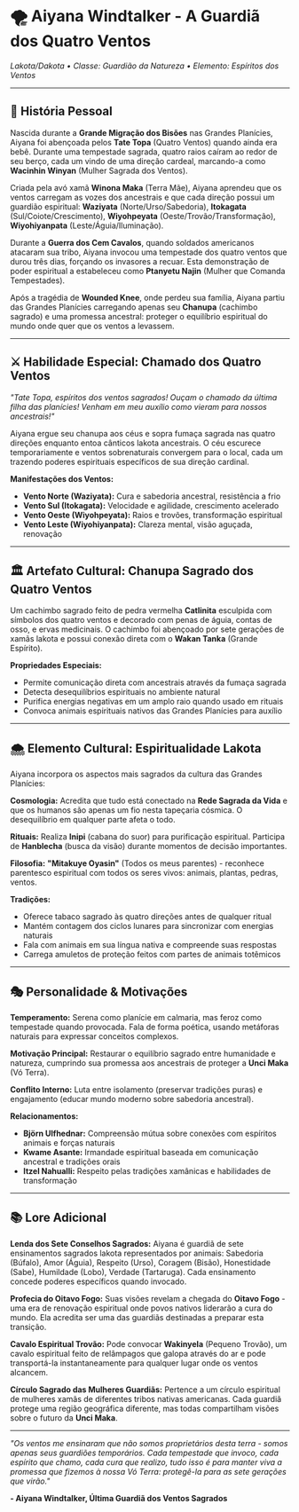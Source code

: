 # 🌪️ Aiyana Windtalker - A Guardiã dos Quatro Ventos
*Lakota/Dakota • Classe: Guardião da Natureza • Elemento: Espíritos dos Ventos*

---

## 📖 **História Pessoal**

Nascida durante a **Grande Migração dos Bisões** nas Grandes Planícies, Aiyana foi abençoada pelos **Tate Topa** (Quatro Ventos) quando ainda era bebê. Durante uma tempestade sagrada, quatro raios caíram ao redor de seu berço, cada um vindo de uma direção cardeal, marcando-a como **Wacinhin Winyan** (Mulher Sagrada dos Ventos).

Criada pela avó xamã **Winona Maka** (Terra Mãe), Aiyana aprendeu que os ventos carregam as vozes dos ancestrais e que cada direção possui um guardião espiritual: **Waziyata** (Norte/Urso/Sabedoria), **Itokagata** (Sul/Coiote/Crescimento), **Wiyohpeyata** (Oeste/Trovão/Transformação), **Wiyohiyanpata** (Leste/Águia/Iluminação).

Durante a **Guerra dos Cem Cavalos**, quando soldados americanos atacaram sua tribo, Aiyana invocou uma tempestade dos quatro ventos que durou três dias, forçando os invasores a recuar. Esta demonstração de poder espiritual a estabeleceu como **Ptanyetu Najin** (Mulher que Comanda Tempestades).

Após a tragédia de **Wounded Knee**, onde perdeu sua família, Aiyana partiu das Grandes Planícies carregando apenas seu **Chanupa** (cachimbo sagrado) e uma promessa ancestral: proteger o equilíbrio espiritual do mundo onde quer que os ventos a levassem.

---

## ⚔️ **Habilidade Especial: Chamado dos Quatro Ventos**

*"Tate Topa, espíritos dos ventos sagrados! Ouçam o chamado da última filha das planícies! Venham em meu auxílio como vieram para nossos ancestrais!"*

Aiyana ergue seu chanupa aos céus e sopra fumaça sagrada nas quatro direções enquanto entoa cânticos lakota ancestrais. O céu escurece temporariamente e ventos sobrenaturais convergem para o local, cada um trazendo poderes espirituais específicos de sua direção cardinal.

**Manifestações dos Ventos:**
- **Vento Norte (Waziyata):** Cura e sabedoria ancestral, resistência a frio
- **Vento Sul (Itokagata):** Velocidade e agilidade, crescimento acelerado
- **Vento Oeste (Wiyohpeyata):** Raios e trovões, transformação espiritual
- **Vento Leste (Wiyohiyanpata):** Clareza mental, visão aguçada, renovação

---

## 🏛️ **Artefato Cultural: Chanupa Sagrado dos Quatro Ventos**

Um cachimbo sagrado feito de pedra vermelha **Catlinita** esculpida com símbolos dos quatro ventos e decorado com penas de águia, contas de osso, e ervas medicinais. O cachimbo foi abençoado por sete gerações de xamãs lakota e possui conexão direta com o **Wakan Tanka** (Grande Espírito).

**Propriedades Especiais:**
- Permite comunicação direta com ancestrais através da fumaça sagrada
- Detecta desequilíbrios espirituais no ambiente natural
- Purifica energias negativas em um amplo raio quando usado em rituais
- Convoca animais espirituais nativos das Grandes Planícies para auxílio

---

## 🌨️ **Elemento Cultural: Espiritualidade Lakota**

Aiyana incorpora os aspectos mais sagrados da cultura das Grandes Planícies:

**Cosmologia:** Acredita que tudo está conectado na **Rede Sagrada da Vida** e que os humanos são apenas um fio nesta tapeçaria cósmica. O desequilíbrio em qualquer parte afeta o todo.

**Rituais:** Realiza **Inipi** (cabana do suor) para purificação espiritual. Participa de **Hanblecha** (busca da visão) durante momentos de decisão importantes.

**Filosofia:** **"Mitakuye Oyasin"** (Todos os meus parentes) - reconhece parentesco espiritual com todos os seres vivos: animais, plantas, pedras, ventos.

**Tradições:**
- Oferece tabaco sagrado às quatro direções antes de qualquer ritual
- Mantém contagem dos ciclos lunares para sincronizar com energias naturais
- Fala com animais em sua língua nativa e compreende suas respostas
- Carrega amuletos de proteção feitos com partes de animais totêmicos

---

## 🎭 **Personalidade & Motivações**

**Temperamento:** Serena como planície em calmaria, mas feroz como tempestade quando provocada. Fala de forma poética, usando metáforas naturais para expressar conceitos complexos.

**Motivação Principal:** Restaurar o equilíbrio sagrado entre humanidade e natureza, cumprindo sua promessa aos ancestrais de proteger a **Unci Maka** (Vó Terra).

**Conflito Interno:** Luta entre isolamento (preservar tradições puras) e engajamento (educar mundo moderno sobre sabedoria ancestral).

**Relacionamentos:**
- **Björn Ulfhednar:** Compreensão mútua sobre conexões com espíritos animais e forças naturais
- **Kwame Asante:** Irmandade espiritual baseada em comunicação ancestral e tradições orais
- **Itzel Nahualli:** Respeito pelas tradições xamânicas e habilidades de transformação

---

## 📚 **Lore Adicional**

**Lenda dos Sete Conselhos Sagrados:**
Aiyana é guardiã de sete ensinamentos sagrados lakota representados por animais: Sabedoria (Búfalo), Amor (Águia), Respeito (Urso), Coragem (Bisão), Honestidade (Sabe), Humildade (Lobo), Verdade (Tartaruga). Cada ensinamento concede poderes específicos quando invocado.

**Profecia do Oitavo Fogo:**
Suas visões revelam a chegada do **Oitavo Fogo** - uma era de renovação espiritual onde povos nativos liderarão a cura do mundo. Ela acredita ser uma das guardiãs destinadas a preparar esta transição.

**Cavalo Espiritual Trovão:**
Pode convocar **Wakinyela** (Pequeno Trovão), um cavalo espiritual feito de relâmpagos que galopa através do ar e pode transportá-la instantaneamente para qualquer lugar onde os ventos alcancem.

**Círculo Sagrado das Mulheres Guardiãs:**
Pertence a um círculo espiritual de mulheres xamãs de diferentes tribos nativas americanas. Cada guardiã protege uma região geográfica diferente, mas todas compartilham visões sobre o futuro da **Unci Maka**.

---

*"Os ventos me ensinaram que não somos proprietários desta terra - somos apenas seus guardiões temporários. Cada tempestade que invoco, cada espírito que chamo, cada cura que realizo, tudo isso é para manter viva a promessa que fizemos à nossa Vó Terra: protegê-la para as sete gerações que virão."*

**- Aiyana Windtalker, Última Guardiã dos Ventos Sagrados**